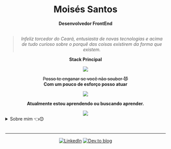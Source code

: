 <h1 align="center"> Moisés Santos </h1>
    
<div align="center">
<b>Desenvolvedor FrontEnd</b>
<br>
<br>

<blockquote>
    <p><i>
     Infeliz torcedor do Ceará, entusiasta de novas tecnologias e acima de tudo curioso sobre o porquê das coisas existirem da forma que existem.
    </i></p>
</blockquote>
</div>
<div align="center">
    <p><b>Stack Principal</b></p>
    <img src="https://skillicons.dev/icons?i=angular,typescript,javascript,rxjs,tailwindcss,webpack,docker,kubernetes,nginx,aws" />
</div>

<div align="center">
   <p>
    <strike>Posso te enganar se você não souber 😈</strike>
</br>
    <b>Com um pouco de esforço posso atuar</b> </p>
   <img align="center" src="https://skillicons.dev/icons?i=java,spring,nodejs,nestjs"> 
</div>
<div align="center">
    <p>
        <b>Atualmente estou aprendendo ou buscando aprender.</b>
    </p>
        <img src="https://skillicons.dev/icons?i=react,expressjs,clojure,elixir" />
</div>

<details closed>



<summary>Sobre mim 👈😊</summary>

---

<div align="right" style="margin:auto">
     <a href="https://github.com/mbarbosasan">
        <img height='100%'
             src="https://github-readme-stats.vercel.app/api/top-langs/?username=mbarbosasan&langs_count=6&hide_border=true&layout=compact&show_icons=true&line_height=24&theme=transparent&title_color=4a86d1&custom_title=Minhas%20linguagens%20favoritas"
             alt="Linguagens mais utilizadas"
             align="right">
    </a>
</div>

Opa, Eu sou o Moisés! :wave:😊

Estou sempre praticando/lendo coisas novas, não apenas sobre tecnologia, mas também sobre filosofia e história especialmente, além disso também gosto bastante de escrever sobre experiências pessoais e pensamentos, tenho começado a escrever e expor meus aprendizados através do [Dev.to]([url](https://dev.to/mbarbosasan/)) e você pode acompanhar por lá, feedbacks são incentivados e encorajados.

No meu tempo livre estou me estressando muito com o Alvinegro de Porangabussu, gosto bastante de jogar ARPGs e RPGs, apesar de não ter mais tanto tempo assim, além de Distopias, é sempre um assunto que gosto de discutir.

Atualmente eu tenho como minha especialidade o FrontEnd com JavaScript/Typescript e Angular, mas tenho conhecimentos que considero bastante sólidos no BackEnd com Java e Spring Boot, além disso também venho me aventurando recentemente com Microfrontends com SingleSPA e DevOps através da criação de containers com Docker, CI/CD com Git Actions e Cloud com AWS.

Por último mas não menos importante, eu utilizo o GitHub como um Storage, então são basicamentes POCs de algo que preciso implementar ou estou estudando então não espere nada muito organizado.

</details>

<br/>

---

<div align="center">

[![LinkedIn](https://img.shields.io/badge/linkedin-%230077B5.svg?style=for-the-badge&logo=linkedin&logoColor=white)](https://www.linkedin.com/in/mbarbosasan/)
[![Dev.to blog](https://img.shields.io/badge/dev.to-0A0A0A?style=for-the-badge&logo=dev.to&logoColor=white)](https://dev.to/mbarbosasan)

</div>
